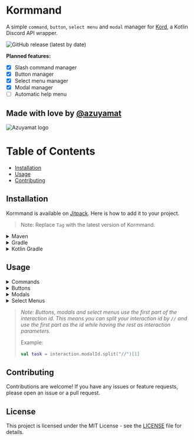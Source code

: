 # Kormmand
A simple `command`, `button`, `select menu` and `modal` manager for [Kord](https://github.com/kordlib/kord), a Kotlin Discord 
API 
wrapper.
    
![GitHub release (latest by date)](https://img.shields.io/github/v/release/Azuyamat/Kormmand?style=for-the-badge)

**Planned features:**
- [x] Slash command manager
- [X] Button manager
- [X] Select menu manager
- [X] Modal manager
- [ ] Automatic help menu

## Made with love by [@azuyamat](https://azuyamat.com)
<img src="https://azuyamat.com/api/image/heart.png" width="100" height="100" alt="Azuyamat logo">

# Table of Contents
- [Installation](#installation)
- [Usage](#usage)
- [Contributing](#contributing)

## Installation
Kormmand is available on [Jitpack](https://jitpack.io). Here is how to add it to your project.

> Note: Replace `Tag` with the latest version of Kormmand.

<details>
  <summary>Maven</summary>

#### Repository 
```xml
<repository>
    <id>jitpack.io</id>
    <url>https://jitpack.io</url>
</repository>
```

#### Dependency
```xml
<dependency>
    <groupId>com.github.Azuyamat</groupId>
    <artifactId>Kormmand</artifactId>
    <version>Tag</version>
</dependency>
```
</details>

<details>
  <summary>Gradle</summary>

#### Repository
```groovy
repositories {
    mavenCentral()
    maven { url 'https://jitpack.io' }
}
```

#### Dependency
```groovy
dependencies {
        implementation 'com.github.Azuyamat:Kormmand:Tag'
}
```
</details>

<details>
  <summary>Kotlin Gradle</summary>

#### Repository
```groovy
repositories {
    mavenCentral()
    maven("https://jitpack.io")
}
```

#### Dependency
```groovy
dependencies {
    implementation("com.github.Azuyamat:Kormmand:Tag")
}
```
</details>

## Usage

<details>
  <summary>Commands</summary>

![Command image](img/command.png)

### Creating a command

To create a command, start by initializing a class that extends the `Command` interface.
```kotlin
class HelpCommand : Command {
    override val name: String = "help"
    override val description: String = "Show the help menu."

    override suspend fun execute(event: GuildChatInputCommandInteractionCreateEvent) {
        event.interaction.respondPublic {
            content = "This is a test" }
    }
}
```

### Registering command

For a command to function, it must be registered by the bot at runtime. To do this, you must create a `CommandManager` and register the command.

<details>
  <summary>Multiple command</summary>

#### Global commands
```kotlin
val commandManager = CommandManager()

commandManager.registerCommands(
    listOf(
        HelpCommand()
    )
)
```
#### Guild commands
```kotlin
val commandManager = CommandManager()

commandManager.registerCommands(
    listOf(
        HelpCommand()
    ), "GUILDID"
)
```
</details>

<details>
  <summary>Single command</summary>

#### Global command
```kotlin
import jdk.internal.joptsimple.HelpFormatter

val commandManager = CommandManager()

commandManager.registerCommand(HelpCommand())
```
#### Guild command
```kotlin
import jdk.internal.joptsimple.HelpFormatter

val commandManager = CommandManager()

commandManager.registerCommand(HelpCommand(), "GUILDID")
```
</details>

### Permission requirements

To add permission requirements to a command, you must add the `permission` property to the command.

```kotlin
class HelpCommand : Command {
    override val name: String = "help"
    override val description: String = "Show the help menu."
    override val permission: Permission
        get() = Permission.Administrator

    override suspend fun execute(event: GuildChatInputCommandInteractionCreateEvent) {
        event.interaction.respondPublic {
            content = "You are an admin!" }
    }
}
```

### Adding subcommands

To add subcommands to a command, you must add the `builder` property to the command.

```kotlin
class HelpCommand : Command {
    override val name: String = "help"
    override val description: String = "Show the help menu."
    override val builder: GlobalChatInputCreateBuilder.() -> Unit
        get() = {
            subCommand("info", "Get info about a user."){
                user("user", "The user to get info about.")
            }
        }

    override suspend fun execute(event: GuildChatInputCommandInteractionCreateEvent) {
        val interaction = event.interaction
        val c = interaction.command
        val subCommandName = when (c) {
            is RootCommand -> null
            is GroupCommand -> c.name
            is SubCommand -> c.name
        }

        if (subCommandName == "info") {
            interaction.respondPublic {
                content = "This is a test" 
            }
        }
    }
}
```

</details>

<details>
  <summary>Buttons</summary>

![Button image](img/button.png)

### Creating a button

To create a button, start by initializing a class that extends the `Button` interface.
```kotlin
class HelpButton : Button {
    override val id: String = "help"
    override val name: String = "help" // Not required for buttons
    override val description: String = "Show the help menu." // Not required for buttons

    override suspend fun execute(event: ButtonInteractionCreateEvent) {
        event.interaction.respondPublic {
            content = "This is a test" }
    }
}
```

### Registering a button

For a button to function, it must be registered by the bot at runtime. To do this, you must create a `ButtonManager` 
and register the button.

<details>
  <summary>Multiple buttons</summary>

```kotlin
val buttonManager = ButtonManager()

buttonManager.registerButtons(
    listOf(
        TicketButton()
    )
)
```
</details>

<details>
  <summary>Single button</summary>

```kotlin
val buttonManager = ButtonManager()

buttonManager.registerButton(TicketButton())
```
</details>

### Permission requirements

To add permission requirements to a button, you must add the `permission` property to the button.

```kotlin
class HelpButton : Button {
    override val name: String = "help" // Not required for buttons
    override val description: String = "Show the help menu." // Not required for buttons
    override val permission: Permission
        get() = Permission.Administrator

    override suspend fun execute(event: ButtonInteractionCreateEvent) {
        event.interaction.respondPublic {
            content = "You are an admin!" }
    }
}
```
</details>

<details>
  <summary>Modals</summary>

![Modal image](img/modal.png)

### Creating a modal

To create a modal, start by initializing a class that extends the `Modal` interface.
```kotlin
class HelpModal : Modal {
    override val id: String = "modal"
    override val name: String = "modal" // Not required for modals
    override val description: String = "Show the help menu." // Not required for modals

    override suspend fun execute(event: ModalSubmitInteractionCreateEvent) {
        event.interaction.respondPublic {
            content = "This is a test" }
    }
}
```

### Registering a modal

For a modal to function, it must be registered by the bot at runtime. To do this, you must create a `ModalManager`
and register the modal.

<details>
  <summary>Multiple modals</summary>

```kotlin
val modalManager = ModalManager()

modalManager.registerModals(
    listOf(
        HelpModal()
    )
)
```
</details>

<details>
  <summary>Single modal</summary>

```kotlin
val modalManager = ModalManager()

modalManager.registerModal(HelpModal())
```
</details>

### Permission requirements

To add permission requirements to a command, you must add the `permission` property to the modal.

```kotlin
class HelpModal : Modal {
    override val name: String = "help" // Not required for modals
    override val description: String = "Show the help menu." // Not required for modals
    override val permission: Permission
        get() = Permission.Administrator

    override suspend fun execute(event: ModalSubmitInteractionCreateEvent) {
        event.interaction.respondPublic {
            content = "You are an admin!" }
    }
}
```
</details>

<details>
  <summary>Select Menus</summary>

![Menu image](img/menu.png)

### Creating a menu

To create a select menu, start by initializing a class that extends the `SelectMenu` interface.
```kotlin
class HelpMenu : SelectMenu {
    override val id: String = "jeff"
    override val name: String = "jeff" // Not required for select menus
    override val description: String = "Show the help menu." // Not required for select menus

    override suspend fun execute(event: SelectMenuInteractionCreateEvent) {
        event.interaction.respondPublic {
            content = "This is a test" }
    }
}
```

### Registering a menu

For a select menu to function, it must be registered by the bot at runtime. To do this, you must create a 
`SelectMenuManager`
and register the select menu.

<details>
  <summary>Multiple select menus</summary>

```kotlin
val selectMenuManager = SelectMenuManager()

selectMenuManager.registerSelectMenus(
    listOf(
        HelpMenu()
    )
)
```
</details>

<details>
  <summary>Single modal</summary>

```kotlin
val selectMenuManager = SelectMenuManager()

selectMenuManager.registerSelectMenu(HelpMenu())
```
</details>

### Permission requirements

To add permission requirements to a command, you must add the `permission` property to the select menu.

```kotlin
class HelpMenu : SelectMenu {
    override val name: String = "help" // Not required for select menu
    override val description: String = "Show the help menu." // Not required for select menu
    override val permission: Permission
        get() = Permission.Administrator

    override suspend fun execute(event: SelectMenuInteractionCreateEvent) {
        event.interaction.respondPublic {
            content = "You are an admin!" }
    }
}
```
</details>

> *Note: Buttons, modals and select menus use the first part of the interaction id. This means you can split your 
> interaction id by `//` and use the first part as the id while having the rest as interaction parameters.*
> 
> Example:
> ```kotlin
> val task = interaction.modalId.split("//")[1]
> ```

## Contributing

Contributions are welcome! If you have any issues or feature requests, please open an issue or a pull request.

## License

This project is licensed under the MIT License - see the [LICENSE](LICENSE) file for details.